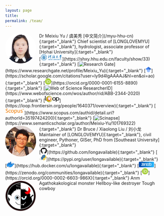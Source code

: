 ```yaml
---
layout: page
title: 
permalink: /team/
---
```


<style>
.avatar {
  vertical-align: middle;
  width: 100px;
  height: 100px;
  border-radius: 50%;
}
.image-right {
  display: block;
  margin-left: auto;
  margin-right: auto;
  float: right;
}

.image-left {
  display: block;
  margin-left: auto;
  margin-right: 10px;
  float: left;
}
image::after
</style>

<img src="/assets/pics/myu.jpg" alt="Avatar" class="avatar image-left">
Dr Meixiu Yu / 虞美秀  
[中文简介](/myu-hhu-cn){:target="_blank"}  
Chief scientist of [LONGLOVEMYU]{:target="_blank"}, hydrologist, associate professor of [Hohai University]{:target="_blank"}<br>
[<img src="/assets/pics/hhu-b-15k.png" height="20" title="Hohai University">](https://shxy.hhu.edu.cn/faculty/show/33){:target="_blank"}
[<img src="/assets/pics/ResearchGate-32x32.png" height="18" title="Research Gate">](https://www.researchgate.net/profile/Meixiu_Yu){:target="_blank"}
[<img src="/assets/pics/GoogleScholar-4k.png" height="18" title="Google Scholar">](https://scholar.google.com/citations?user=ly9d4IgAAAAJ&hl=en&oi=ao){:target="_blank"}
[<img src="/assets/pics/orcid-2k.png" height="20" title="ORCID">](https://orcid.org/0000-0001-6155-8890){:target="_blank"}
[<img src="https://www.webofscience.com/wos/static/favicon.png" height="20" title="Web of Science ResearcherID">](https://www.webofscience.com/wos/author/rid/ABB-2344-2020){:target="_blank"}
[<img src="/assets/pics/loop-frontiers.svg" height="20" title="Loop">](https://loop.frontiersin.org/people/1640371/overview){:target="_blank"}
[<img src="/assets/pics/scopus-4k.png" height="20" title="Scopus Author Profile">](https://www.scopus.com/authid/detail.uri?authorId=35197424200){:target="_blank"}
[<img src="https://cdn.semanticscholar.org/172bdcbe68320368/img/apple-touch-icon-57x57.png" height="20" title="Scinapse">](https://www.semanticscholar.org/author/Meixiu-Yu/101769322){:target="_blank"}

<img src="/assets/pics/bruce.jpg" alt="Avatar" class="avatar image-left">
Dr Bruce / Xiaolong Liu / 刘小龙  
Maintainer of [LONGLOVEMYU]{:target="_blank"}, civil engineer, Pythoner, GISer, PhD from [Southeast University]{:target="_blank"}<br>
[<img src="/assets/pics/github_marker_32px.png" height="20" title="GitHub">](https://github.com/longavailable){:target="_blank"}
[<img src="/assets/pics/pypi_4k.png" height="20" title="PyPI">](https://pypi.org/user/longavailable){:target="_blank"}
[<img src="/assets/pics/docker_Moby-logo_4k.png" height="18" title="Docker Hub">](https://hub.docker.com/u/longavailable){:target="_blank"}
[<img src="/assets/pics/zenodo.svg" height="18" title="Zenodo">](https://zenodo.org/communities/longavailable){:target="_blank"}
[<img src="/assets/pics/orcid-2k.png" height="20" title="ORCID">](https://orcid.org/0000-0002-6603-986X){:target="_blank"}

<img src="/assets/pics/goodevil.jpg" alt="Avatar" class="avatar image-left">
Anm  
Agathokakological monster  
Hellboy-like destroyer  
Tough cowboy

[LONGLOVEMYU]: /
[Hohai University]: https://en.hhu.edu.cn/
[Southeast University]: https://www.seu.edu.cn/english/

<!-- back to top button -->
<script src="/js/vanilla-back-to-top.min.js"></script>
<script>addBackToTop()</script>



